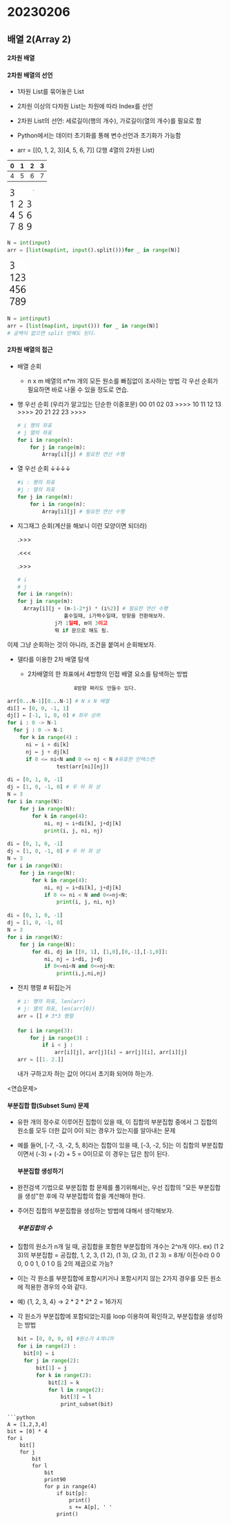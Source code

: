 # 20230206

## 배열 2(Array 2)

#### 2차원 배열

#### 2차원 배열의 선언

- 1차원 List를 묶어놓은 List

- 2차원 이상의 다차원 List는 차원에 따라 Index를 선언

- 2차원 List의 선언: 세로길이(행의 개수), 가로길이(열의 개수)를 필요로 함

- Python에서는 데이터 초기화를 통해 변수선언과 초기화가 가능함

- arr = [[0, 1, 2, 3][4, 5, 6, 7]] (2행 4열의 2차원 List)

| 0   | 1   | 2   | 3   |
| --- | --- | --- | --- |
| 4   | 5   | 6   | 7   |

<img src="Array2_assets/2023-02-06-10-20-54-image.png" title="" alt="" width="62">

```python
N = int(input)
arr = [list(map(int, input().split()))for _ in range(N)]
```

<img title="" src="Array2_assets/2023-02-06-10-21-32-image.png" alt="" width="50">

```python
N = int(input)
arr = [list(map(int, input())) for _ in range(N)]
# 공백이 없으면 split 안해도 된다.
```

#### 2차원 배열의 접근

- 배열 순회
  
  - n x m 배열의 n*m 개의 모든 원소를 빠짐없이 조사하는 방법
    각 우선 순회가 필요하면 바로 나올 수 있을 정도로 연습.

- 행 우선 순회 (우리가 알고있는 단순한 이중포문)
  00 01 02 03 >>>>
  10 11 12 13 >>>>
  20 21 22 23 >>>>
  
  ```python
  # i 행의 좌표
  # j 열의 좌표
  for i in range(n):
      for j in range(m):
          Array[i][j] # 필요한 연산 수행
  ```

- 열 우선 순회
  ↓↓↓↓
  
  ```python
  #i : 행의 좌표
  #j : 열의 좌표
  for j in range(m):
      for i in range(n):
          Array[i][j] # 필요한 연산 수행
  ```

- 지그재그 순회(계산을 해보니 이런 모양이면 되더라)
  
  .>>>
  
  .<<<
  
  .>>>
  
  ```python
  # i 
  # j
  for i in range(n):
  for j in range(m):
    Array[i][j + (m-1-2*j) * (i%2)] # 필요한 연산 수행
                 홀수일때, i가짝수일때, 방향을 전환해보자.
              j가 1일때, m이 3이고 
              뭐 if 문으로 해도 됨.
  ```

이제 그냥 순회하는 것이 아니라, 조건을 붙여서 순회해보자.

- 델타를 이용한 2차 배열 탐색
  
  - 2차배열의 한 좌표에서 4방향의 인접 배열 요소를 탐색하는 방법
    
                       8방향 짜리도 만들수 있다.

```python
arr[0...N-1][0...N-1] # N x N 배열
di[] ← [0, 0, -1, 1]
dj[] ← [-1, 1, 0, 0] # 좌우 상하
for i : 0 -> N-1
  for j : 0 -> N-1
    for k in range(4) :
      ni ← i + di[k]
      nj ← j + dj[k]
      if 0 <= ni<N and 0 <= nj < N #유효한 인덱스면
                test(arr[ni][nj])
```

```python
di = [0, 1, 0, -1] 
dj = [1, 0, -1, 0] # 우 하 좌 상
N = 3
for i in range(N):
    for j in range(N):
        for k in range(4):
            ni, nj = i+di[k], j+dj[k]
            print(i, j, ni, nj)
```

```python
di = [0, 1, 0, -1] 
dj = [1, 0, -1, 0] # 우 하 좌 상
N = 3
for i in range(N):
    for j in range(N):
        for k in range(4):
            ni, nj = i+di[k], j+dj[k]
            if 0 <= ni < N and 0<=nj<N:
                print(i, j, ni, nj)
```

```python
di = [0, 1, 0, -1] 
dj = [1, 0, -1, 0]
N = 3
for i in range(N):
    for j in range(N):
        for di, dj in [[0, 1], [1,0],[0,-1],[-1,0]]:
            ni, nj = i+di, j+dj
            if 0<=ni<N and 0<=nj<N:
                print(i,j,ni,nj)
```

- 전치 행렬 # 뒤집는거
  
  ```python
  # i: 행의 좌표, len(arr)
  # j: 열의 좌표, len(arr[0])
  arr = [] # 3*3 행렬
  
  for i in range(3):
      for j in range(3) :
          if i < j :
              arr[i][j], arr[j][i] = arr[j][i], arr[i][j]                       
  arr = [[1. 2.]]
  ```
  
  내가 구하고자 하는 값이 어디서 초기화 되어야 하는가.

<연습문제>

#### 부분집합 합(Subset Sum) 문제

- 유한 개의 정수로 이루어진 집합이 있을 때, 이 집합의 부분집합 중에서 그 집합의 원소를 모두 더한 값이 0이 되는 경우가 있는지를 알아내는 문제

- 예를 들어, [-7, -3, -2, 5, 8]라는 집합이 있을 때, [-3, -2, 5]는 이 집합의 부분집합이면서 (-3) + (-2) + 5 = 0이므로 이 경우는 답은 참이 된다.
  
  #### 부분집합 생성하기

- 완전검색 기법으로 부분집합 합 문제를 풀기위해서는, 우선 집합의 "모든 부분집합을 생성"한 후에 각 부분집합의 합을 계산해야 한다.

- 주어진 집합의 부분집합을 생성하는 방법에 대해서 생각해보자.
  
  ##### 부분집합의 수

- 집합의 원소가 n개 일 때, 공집합을 포함한 부분집합의 개수는 2^n개 이다.
  ex) (1 2 3)의 부분집합 = 공집합, 1, 2, 3, (1 2), (1 3), (2 3), (1 2 3) = 8개/ 이진수라 0 0 0, 0 0 1, 0 1 0 등 2의 제곱으로 가능?

- 이는 각 원소를 부분집합에 포함시키거나 포함시키지 않는 2가지 경우를 모든 원소에 적용한 경우의 수와 같다.

- 예) {1, 2, 3, 4}  → 2 * 2 * 2* 2 = 16가지

- 각 원소가 부분집합에 포함되었는지를 loop 이용하여 확인하고, 부분집합을 생성하는 방법
  
  ```python
  bit = [0, 0, 0, 0] #원소가 4개니까
  for i in range(2) :
    bit[0] = i
    for j in range(2):
        bit[1] = j
        for k in range(2):
            bit[2] = k
            for l in range(2):
                bit[3] = l
                print_subset(bit)
  ```

```
```python
A = [1,2,3,4]
bit = [0] * 4
for i
    bit[]
    for j
        bit
        for l
            bit
            print90
            for p in range(4)
                if bit[p]:
                    print()
                    s += A[p], ' '
                print()
```